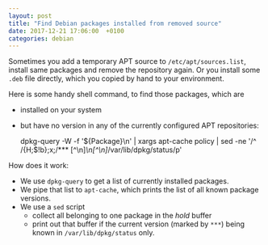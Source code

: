 ```yaml
---
layout: post
title: "Find Debian packages installed from removed source"
date: 2017-12-21 17:06:00  +0100
categories: debian
---
```


Sometimes you add a temporary APT source to `/etc/apt/sources.list`, install same packages and remove the repository again.
Or you install some `.deb` file directly, which you copied by hand to your environment.

Here is some handy shell command, to find those packages, which are

* installed on your system
* but have no version in any of the currently configured APT repositories:

	dpkg-query -W -f '${Package}\n' |
	xargs apt-cache policy |
	sed -ne '/^ /{H;$!b};x;/\*\*\* [^\n]*\n[^\n]*\/var\/lib\/dpkg\/status/p'

How does it work:

* We use `dpkg-query` to get a list of currently installed packages.
* We pipe that list to `apt-cache`, which prints the list of all known package versions.
* We use a `sed` script
    * collect all belonging to one package in the *hold* buffer
    * print out that buffer if the current version (marked by `***`) being known in `/var/lib/dpkg/status` only.

